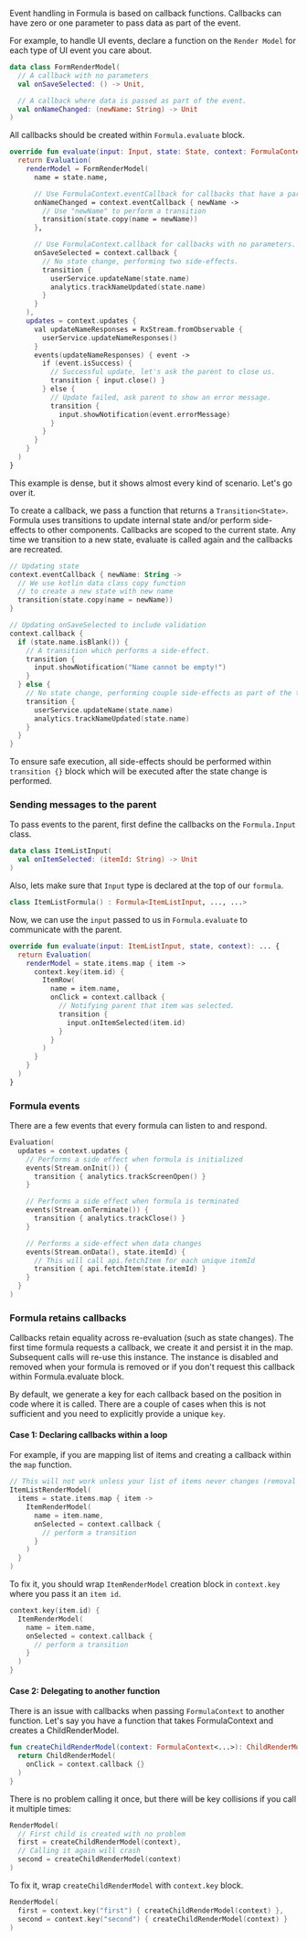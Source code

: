 Event handling in Formula is based on callback functions. Callbacks can have zero or 
one parameter to pass data as part of the event.

For example, to handle UI events, declare a function on the `Render Model` for each type of UI event you care about.
```kotlin
data class FormRenderModel(
  // A callback with no parameters
  val onSaveSelected: () -> Unit,

  // A callback where data is passed as part of the event.
  val onNameChanged: (newName: String) -> Unit
)
```

All callbacks should be created within `Formula.evaluate` block.
```kotlin
override fun evaluate(input: Input, state: State, context: FormulaContext): ... {
  return Evaluation(
    renderModel = FormRenderModel(
      name = state.name,

      // Use FormulaContext.eventCallback for callbacks that have a parameter.
      onNameChanged = context.eventCallback { newName ->
        // Use "newName" to perform a transition
        transition(state.copy(name = newName))
      },

      // Use FormulaContext.callback for callbacks with no parameters.
      onSaveSelected = context.callback {
        // No state change, performing two side-effects.
        transition {
          userService.updateName(state.name)  
          analytics.trackNameUpdated(state.name)
        }
      }
    ),
    updates = context.updates {
      val updateNameResponses = RxStream.fromObservable {
        userService.updateNameResponses()
      }
      events(updateNameResponses) { event ->
        if (event.isSuccess) {
          // Successful update, let's ask the parent to close us.
          transition { input.close() }
        } else {
          // Update failed, ask parent to show an error message.
          transition {
            input.showNotification(event.errorMessage)
          }
        }
      }
    }
  )
}
```

This example is dense, but it shows almost every kind of scenario. Let's go over it.

To create a callback, we pass a function that returns a `Transition<State>`. Formula
uses transitions to update internal state and/or perform side-effects to other components. 
Callbacks are scoped to the current state. Any time we transition to a new state, evaluate
is called again and the callbacks are recreated.

```kotlin
// Updating state
context.eventCallback { newName: String ->
  // We use kotlin data class copy function
  // to create a new state with new name
  transition(state.copy(name = newName))
}

// Updating onSaveSelected to include validation
context.callback {
  if (state.name.isBlank()) {
    // A transition which performs a side-effect.
    transition {
      input.showNotification("Name cannot be empty!")
    }
  } else {
    // No state change, performing couple side-effects as part of the transition
    transition {
      userService.updateName(state.name)
      analytics.trackNameUpdated(state.name)
    }
  }
}
```

To ensure safe execution, all side-effects should be performed within `transition {}` block which
will be executed after the state change is performed.

### Sending messages to the parent
To pass events to the parent, first define the callbacks on the `Formula.Input` class.
```kotlin
data class ItemListInput(
  val onItemSelected: (itemId: String) -> Unit
)
```

Also, lets make sure that `Input` type is declared at the top of our `formula`.
```kotlin
class ItemListFormula() : Formula<ItemListInput, ..., ...>
```

Now, we can use the `input` passed to us in `Formula.evaluate` to communicate with the parent.
```kotlin
override fun evaluate(input: ItemListInput, state, context): ... {
  return Evaluation(
    renderModel = state.items.map { item ->
      context.key(item.id) {
        ItemRow(
          name = item.name,
          onClick = context.callback {
            // Notifying parent that item was selected.
            transition {
              input.onItemSelected(item.id)
            }
          }
        )
      }
    }
  )
}
```

### Formula events
There are a few events that every formula can listen to and respond.

```kotlin
Evaluation(
  updates = context.updates {
    // Performs a side effect when formula is initialized
    events(Stream.onInit()) {
      transition { analytics.trackScreenOpen() }
    }

    // Performs a side effect when formula is terminated
    events(Stream.onTerminate()) {
      transition { analytics.trackClose() }
    }

    // Performs a side-effect when data changes
    events(Stream.onData(), state.itemId) {
      // This will call api.fetchItem for each unique itemId
      transition { api.fetchItem(state.itemId) }
    }
  }
)
```

### Formula retains callbacks
Callbacks retain equality across re-evaluation (such as state changes). The first time formula
requests a callback, we create it and persist it in the map. Subsequent calls will re-use this
instance. The instance is disabled and removed when your formula is removed or if you don't
request this callback within Formula.evaluate block.

By default, we generate a key for each callback based on the position in code where it is called.
There are a couple of cases when this is not sufficient and you need to explicitly provide a unique `key`.

#### Case 1: Declaring callbacks within a loop
For example, if you are mapping list of items and creating a callback within the `map` function.
```kotlin
// This will not work unless your list of items never changes (removal of item or position change).
ItemListRenderModel(
  items = state.items.map { item ->
    ItemRenderModel(
      name = item.name,
      onSelected = context.callback {
        // perform a transition
      }
    )
  }
)
```

To fix it, you should wrap `ItemRenderModel` creation block in `context.key` where you pass it an `item id`.
```kotlin
context.key(item.id) {
  ItemRenderModel(
    name = item.name,
    onSelected = context.callback {
      // perform a transition
    }
  )
}
```

#### Case 2: Delegating to another function
There is an issue with callbacks when passing `FormulaContext` to another function.
Let's say you have a function that takes FormulaContext and creates a ChildRenderModel.
```kotlin
fun createChildRenderModel(context: FormulaContext<...>): ChildRenderModel {
  return ChildRenderModel(
    onClick = context.callback {}
  )
}
```

There is no problem calling it once, but there will be key collisions if you call it multiple times:
```kotlin
RenderModel(
  // First child is created with no problem
  first = createChildRenderModel(context),
  // Calling it again will crash
  second = createChildRenderModel(context)
)
```

To fix it, wrap `createChildRenderModel` with `context.key` block.
```kotlin
RenderModel(
  first = context.key("first") { createChildRenderModel(context) },
  second = context.key("second") { createChildRenderModel(context) }
)
```
